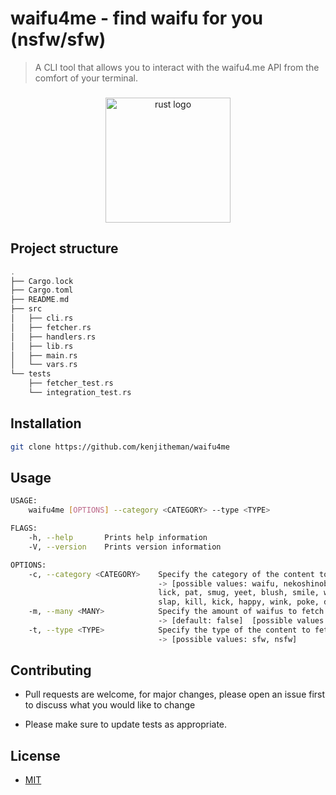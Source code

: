 # waifu4me - find waifu for you (nsfw/sfw)

> A CLI tool that allows you to interact with the waifu4.me API from the comfort of your terminal.

###

<div align="center">
    <img src="https://cdn.jsdelivr.net/gh/devicons/devicon/icons/rust/rust-plain.svg" height="200" alt="rust logo"  />
</div>

###

## Project structure

```rust
.
├── Cargo.lock
├── Cargo.toml
├── README.md
├── src
│   ├── cli.rs
│   ├── fetcher.rs
│   ├── handlers.rs
│   ├── lib.rs
│   ├── main.rs
│   └── vars.rs
└── tests
    ├── fetcher_test.rs
    └── integration_test.rs
```

## Installation

```sh
git clone https://github.com/kenjitheman/waifu4me
```

## Usage

```sh
USAGE:
    waifu4me [OPTIONS] --category <CATEGORY> --type <TYPE>

FLAGS:
    -h, --help       Prints help information
    -V, --version    Prints version information

OPTIONS:
    -c, --category <CATEGORY>    Specify the category of the content to fetch.
                                 -> [possible values: waifu, nekoshinobu, megumin, bully, cuddle, cry, hug, awoo, kiss,
                                 lick, pat, smug, yeet, blush, smile, wave, highfive, handhold, nom, bite, glomp, bonk,
                                 slap, kill, kick, happy, wink, poke, dance, cringe]
    -m, --many <MANY>            Specify the amount of waifus to fetch (true for many).
                                 -> [default: false]  [possible values: true, false]
    -t, --type <TYPE>            Specify the type of the content to fetch.
                                 -> [possible values: sfw, nsfw]
```

## Contributing

- Pull requests are welcome, for major changes, please open an issue first to
discuss what you would like to change

- Please make sure to update tests as appropriate.

## License

- [MIT](https://choosealicense.com/licenses/mit/)
